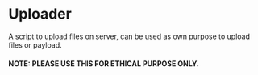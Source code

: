 # Uploader
A script to upload files on server, can be used as own purpose to upload files or payload.


#### NOTE: PLEASE USE THIS FOR ETHICAL PURPOSE ONLY.
